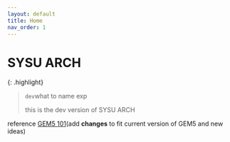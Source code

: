 ```yaml
---
layout: default
title: Home
nav_order: 1
---
```


# SYSU ARCH

{: .highlight}
> `dev`what to name exp
> 
> this is the dev version of SYSU ARCH

reference [GEM5 101](https://www.gem5.org/documentation/learning_gem5/gem5_101/)(add **changes** to fit current version of GEM5 and new ideas)
